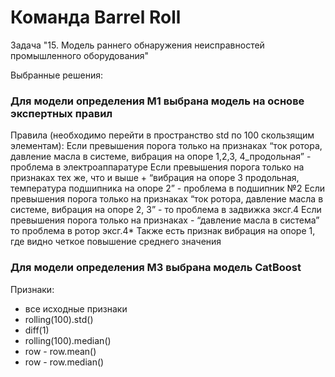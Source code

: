 # Команда Barrel Roll
Задача "15. Модель раннего обнаружения неисправностей промышленного оборудования"

Выбранные решения:
### Для модели определения M1 выбрана модель на основе экспертных правил
Правила (необходимо перейти в пространство std по 100 скользящим элементам):
Если превышения порога только на признаках  “ток ротора, давление масла в системе, вибрация на опоре 1,2,3, 4_продольная” - проблема в электроаппаратуре
Если превышения порога только на признаках  тех же, что и выше + “вибрация на опоре 3 продольная, температура подшипника на опоре 2” - проблема в подшипник №2
Если превышения порога только на признаках  “ток ротора, давление масла в системе, вибрация на опоре 2, 3” - то проблема в задвижка эксг.4
Если превышения порога только на признаках - “давление масла в система”  то проблема в ротор эксг.4*
Также есть признак вибрация на опоре 1, где видно четкое повышение среднего значения

### Для модели определения M3 выбрана модель CatBoost
Признаки:
- все исходные признаки
- rolling(100).std()
- diff(1)
- rolling(100).median()
- row - row.mean()
- row - row.median()
